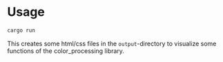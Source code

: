 # Usage

```bash
cargo run
```

This creates some html/css files in the `output`-directory to visualize some functions of the color_processing library.